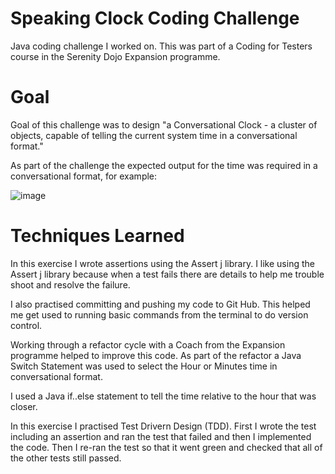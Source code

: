 # Speaking Clock Coding Challenge

Java coding challenge I worked on. This was part of a Coding for Testers course in the Serenity Dojo Expansion programme. 

# Goal

Goal of this challenge was to design "a Conversational Clock - a cluster of objects, capable of telling the current system time in a conversational format."

As part of the challenge the expected output for the time was required in a conversational format, for example: 

![image](https://github.com/Kiwi156/SpeakingClockCodingChallenge/assets/73317499/d59105d2-018a-46dd-914b-c92851e4d981)


# Techniques Learned 

In this exercise I wrote assertions using the Assert j library. I like using the Assert j library because when a test fails there are details to help me trouble shoot and resolve the failure. 

I also practised committing and pushing my code to Git Hub. This helped me get used to running basic commands from the terminal to do version control. 

Working through a refactor cycle with a Coach from the Expansion programme helped to improve this code. As part of the refactor a Java Switch Statement was used to select the Hour or Minutes time in conversational format. 

I used a Java if..else statement to tell the time relative to the hour that was closer. 

In this exercise I practised Test Drivern Design (TDD). First I wrote the test including an assertion and ran the test that failed and then I implemented the code. Then I re-ran the test so that it went green and checked that all of the other tests still passed.       

